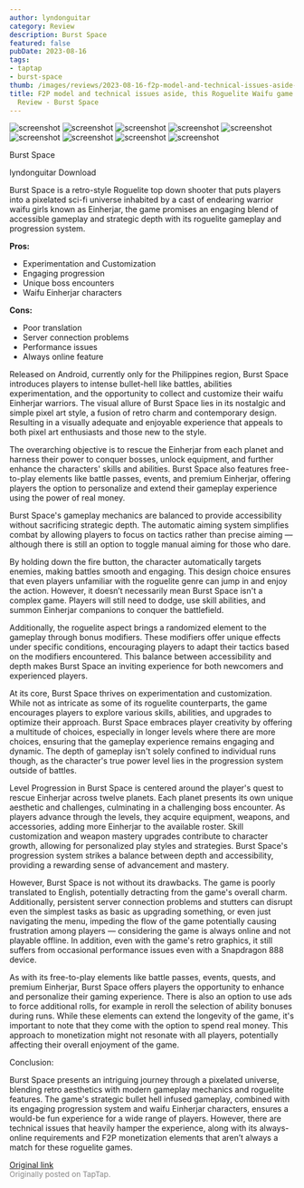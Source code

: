 ```yaml
---
author: lyndonguitar
category: Review
description: Burst Space
featured: false
pubDate: 2023-08-16
tags:
- taptap
- burst-space
thumb: /images/reviews/2023-08-16-f2p-model-and-technical-issues-aside-this-roguelite-waifu-game-is-fun--full-review---burs-0.avif
title: F2P model and technical issues aside, this Roguelite Waifu game is fun | Full
  Review - Burst Space
---
```


<div class="gallery">
  <img src="/images/reviews/2023-08-16-f2p-model-and-technical-issues-aside-this-roguelite-waifu-game-is-fun--full-review---burs-0.avif" alt="screenshot" />
  <img src="/images/reviews/2023-08-16-f2p-model-and-technical-issues-aside-this-roguelite-waifu-game-is-fun--full-review---burs-1.avif" alt="screenshot" />
  <img src="/images/reviews/2023-08-16-f2p-model-and-technical-issues-aside-this-roguelite-waifu-game-is-fun--full-review---burs-2.avif" alt="screenshot" />
  <img src="/images/reviews/2023-08-16-f2p-model-and-technical-issues-aside-this-roguelite-waifu-game-is-fun--full-review---burs-3.avif" alt="screenshot" />
  <img src="/images/reviews/2023-08-16-f2p-model-and-technical-issues-aside-this-roguelite-waifu-game-is-fun--full-review---burs-4.avif" alt="screenshot" />
  <img src="/images/reviews/2023-08-16-f2p-model-and-technical-issues-aside-this-roguelite-waifu-game-is-fun--full-review---burs-5.avif" alt="screenshot" />
  <img src="/images/reviews/2023-08-16-f2p-model-and-technical-issues-aside-this-roguelite-waifu-game-is-fun--full-review---burs-6.avif" alt="screenshot" />
  <img src="/images/reviews/2023-08-16-f2p-model-and-technical-issues-aside-this-roguelite-waifu-game-is-fun--full-review---burs-7.avif" alt="screenshot" />
  <img src="/images/reviews/2023-08-16-f2p-model-and-technical-issues-aside-this-roguelite-waifu-game-is-fun--full-review---burs-8.avif" alt="screenshot" />
</div>

Burst Space

lyndonguitar
Download

Burst Space is a retro-style Roguelite top down shooter that puts players into a pixelated sci-fi universe inhabited by a cast of endearing warrior waifu girls known as Einherjar, the game promises an engaging blend of accessible gameplay and strategic depth with its roguelite gameplay and progression system.


**Pros:**
- Experimentation and Customization
- Engaging progression
- Unique boss encounters
- Waifu Einherjar characters



**Cons:**
- Poor translation
- Server connection problems
- Performance issues
- Always online feature


Released on Android, currently only for the Philippines region, Burst Space introduces players to intense bullet-hell like battles, abilities experimentation, and the opportunity to collect and customize their waifu Einherjar warriors. The visual allure of Burst Space lies in its nostalgic and simple pixel art style, a fusion of retro charm and contemporary design. Resulting in a visually adequate and enjoyable experience that appeals to both pixel art enthusiasts and those new to the style.

The overarching objective is to rescue the Einherjar from each planet and harness their power to conquer bosses, unlock equipment, and further enhance the characters' skills and abilities. Burst Space also features free-to-play elements like battle passes, events, and premium Einherjar, offering players the option to personalize and extend their gameplay experience using the power of real money.

Burst Space's gameplay mechanics are balanced to provide accessibility without sacrificing strategic depth. The automatic aiming system simplifies combat by allowing players to focus on tactics rather than precise aiming — although there is still an option to toggle manual aiming for those who dare.

By holding down the fire button, the character automatically targets enemies, making battles smooth and engaging. This design choice ensures that even players unfamiliar with the roguelite genre can jump in and enjoy the action. However, it doesn’t necessarily mean Burst Space isn't a complex game. Players will still need to dodge, use skill abilities, and summon Einherjar companions to conquer the battlefield.

Additionally, the roguelite aspect brings a randomized element to the gameplay through bonus modifiers. These modifiers offer unique effects under specific conditions, encouraging players to adapt their tactics based on the modifiers encountered. This balance between accessibility and depth makes Burst Space an inviting experience for both newcomers and experienced players.

At its core, Burst Space thrives on experimentation and customization. While not as intricate as some of its roguelite counterparts, the game encourages players to explore various skills, abilities, and upgrades to optimize their approach.  Burst Space embraces player creativity by offering a multitude of choices, especially in longer levels where there are more choices, ensuring that the gameplay experience remains engaging and dynamic. The depth of gameplay isn't solely confined to individual runs though, as the character's true power level lies in the progression system outside of battles.

Level Progression in Burst Space is centered around the player's quest to rescue Einherjar across twelve planets. Each planet presents its own unique aesthetic and challenges, culminating in a challenging boss encounter. As players advance through the levels, they acquire equipment, weapons, and accessories, adding more Einherjar to the available roster. Skill customization and weapon mastery upgrades contribute to character growth, allowing for personalized play styles and strategies. Burst Space's progression system strikes a balance between depth and accessibility, providing a rewarding sense of advancement and mastery.

However, Burst Space is not without its drawbacks. The game is poorly translated to English, potentially detracting from the game's overall charm. Additionally, persistent server connection problems and stutters can disrupt even the simplest tasks as basic as upgrading something, or even just navigating the menu, impeding the flow of the game potentially causing frustration among players — considering the game is always online and not playable offline. In addition, even with the game's retro graphics, it still suffers from occasional performance issues even with a Snapdragon 888 device.

As with its free-to-play elements like battle passes, events, quests, and premium Einherjar, Burst Space offers players the opportunity to enhance and personalize their gaming experience. There is also an option to use ads to force additional rolls, for example in reroll the selection of ability bonuses during runs. While these elements can extend the longevity of the game, it's important to note that they come with the option to spend real money. This approach to monetization might not resonate with all players, potentially affecting their overall enjoyment of the game.

Conclusion:

Burst Space presents an intriguing journey through a pixelated universe, blending retro aesthetics with modern gameplay mechanics and roguelite features. The game's strategic bullet hell infused gameplay, combined with its engaging progression system and waifu Einherjar characters, ensures a would-be fun experience for a wide range of players. However, there are technical issues that heavily hamper the experience, along with its always-online requirements and F2P monetization elements that aren’t always a match for these roguelite games.

[Original link](https://www.taptap.io/post/6148803)<br><span style="font-size: 0.95em; color: #888;">Originally posted on TapTap.</span>